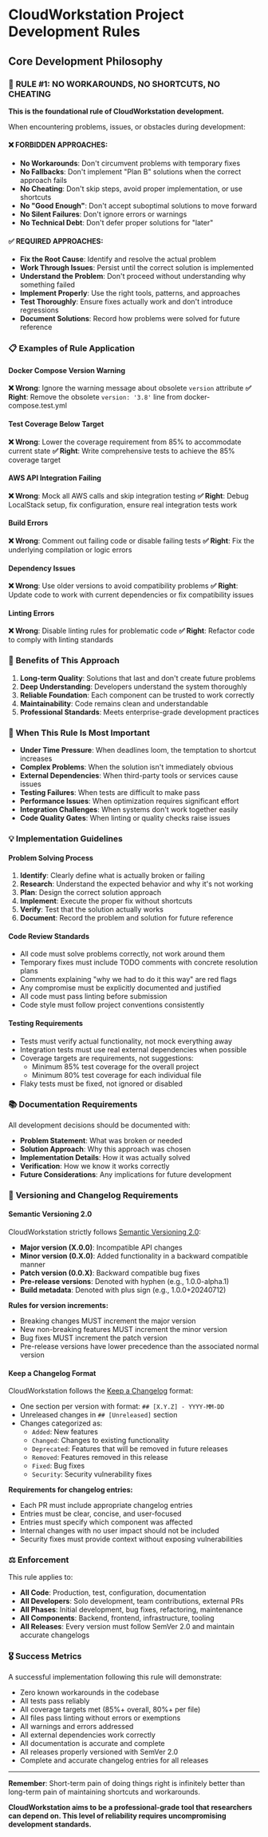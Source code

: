 # CloudWorkstation Project Development Rules

## Core Development Philosophy

### 🚫 **RULE #1: NO WORKAROUNDS, NO SHORTCUTS, NO CHEATING**

**This is the foundational rule of CloudWorkstation development.**

When encountering problems, issues, or obstacles during development:

#### ❌ **FORBIDDEN APPROACHES:**
- **No Workarounds**: Don't circumvent problems with temporary fixes
- **No Fallbacks**: Don't implement "Plan B" solutions when the correct approach fails
- **No Cheating**: Don't skip steps, avoid proper implementation, or use shortcuts
- **No "Good Enough"**: Don't accept suboptimal solutions to move forward
- **No Silent Failures**: Don't ignore errors or warnings
- **No Technical Debt**: Don't defer proper solutions for "later"

#### ✅ **REQUIRED APPROACHES:**
- **Fix the Root Cause**: Identify and resolve the actual problem
- **Work Through Issues**: Persist until the correct solution is implemented
- **Understand the Problem**: Don't proceed without understanding why something failed
- **Implement Properly**: Use the right tools, patterns, and approaches
- **Test Thoroughly**: Ensure fixes actually work and don't introduce regressions
- **Document Solutions**: Record how problems were solved for future reference

### 📋 **Examples of Rule Application**

#### Docker Compose Version Warning
**❌ Wrong**: Ignore the warning message about obsolete `version` attribute
**✅ Right**: Remove the obsolete `version: '3.8'` line from docker-compose.test.yml

#### Test Coverage Below Target
**❌ Wrong**: Lower the coverage requirement from 85% to accommodate current state
**✅ Right**: Write comprehensive tests to achieve the 85% coverage target

#### AWS API Integration Failing
**❌ Wrong**: Mock all AWS calls and skip integration testing
**✅ Right**: Debug LocalStack setup, fix configuration, ensure real integration tests work

#### Build Errors
**❌ Wrong**: Comment out failing code or disable failing tests
**✅ Right**: Fix the underlying compilation or logic errors

#### Dependency Issues
**❌ Wrong**: Use older versions to avoid compatibility problems
**✅ Right**: Update code to work with current dependencies or fix compatibility issues

#### Linting Errors
**❌ Wrong**: Disable linting rules for problematic code
**✅ Right**: Refactor code to comply with linting standards

### 🎯 **Benefits of This Approach**

1. **Long-term Quality**: Solutions that last and don't create future problems
2. **Deep Understanding**: Developers understand the system thoroughly
3. **Reliable Foundation**: Each component can be trusted to work correctly
4. **Maintainability**: Code remains clean and understandable
5. **Professional Standards**: Meets enterprise-grade development practices

### 🚨 **When This Rule Is Most Important**

- **Under Time Pressure**: When deadlines loom, the temptation to shortcut increases
- **Complex Problems**: When the solution isn't immediately obvious
- **External Dependencies**: When third-party tools or services cause issues
- **Testing Failures**: When tests are difficult to make pass
- **Performance Issues**: When optimization requires significant effort
- **Integration Challenges**: When systems don't work together easily
- **Code Quality Gates**: When linting or quality checks raise issues

### 💡 **Implementation Guidelines**

#### Problem Solving Process
1. **Identify**: Clearly define what is actually broken or failing
2. **Research**: Understand the expected behavior and why it's not working
3. **Plan**: Design the correct solution approach
4. **Implement**: Execute the proper fix without shortcuts
5. **Verify**: Test that the solution actually works
6. **Document**: Record the problem and solution for future reference

#### Code Review Standards
- All code must solve problems correctly, not work around them
- Temporary fixes must include TODO comments with concrete resolution plans
- Comments explaining "why we had to do it this way" are red flags
- Any compromise must be explicitly documented and justified
- All code must pass linting before submission
- Code style must follow project conventions consistently

#### Testing Requirements
- Tests must verify actual functionality, not mock everything away
- Integration tests must use real external dependencies when possible
- Coverage targets are requirements, not suggestions:
  - Minimum 85% test coverage for the overall project
  - Minimum 80% test coverage for each individual file
- Flaky tests must be fixed, not ignored or disabled

### 📚 **Documentation Requirements**

All development decisions should be documented with:
- **Problem Statement**: What was broken or needed
- **Solution Approach**: Why this approach was chosen
- **Implementation Details**: How it was actually solved
- **Verification**: How we know it works correctly
- **Future Considerations**: Any implications for future development

### 🔢 **Versioning and Changelog Requirements**

#### Semantic Versioning 2.0

CloudWorkstation strictly follows [Semantic Versioning 2.0](https://semver.org/spec/v2.0.0.html):

- **Major version (X.0.0)**: Incompatible API changes
- **Minor version (0.X.0)**: Added functionality in a backward compatible manner
- **Patch version (0.0.X)**: Backward compatible bug fixes
- **Pre-release versions**: Denoted with hyphen (e.g., 1.0.0-alpha.1)
- **Build metadata**: Denoted with plus sign (e.g., 1.0.0+20240712)

**Rules for version increments:**
- Breaking changes MUST increment the major version
- New non-breaking features MUST increment the minor version
- Bug fixes MUST increment the patch version
- Pre-release versions have lower precedence than the associated normal version

#### Keep a Changelog Format

CloudWorkstation follows the [Keep a Changelog](https://keepachangelog.com/en/1.0.0/) format:

- One section per version with format: `## [X.Y.Z] - YYYY-MM-DD`
- Unreleased changes in `## [Unreleased]` section
- Changes categorized as:
  - `Added`: New features
  - `Changed`: Changes to existing functionality
  - `Deprecated`: Features that will be removed in future releases
  - `Removed`: Features removed in this release
  - `Fixed`: Bug fixes
  - `Security`: Security vulnerability fixes

**Requirements for changelog entries:**
- Each PR must include appropriate changelog entries
- Entries must be clear, concise, and user-focused
- Entries must specify which component was affected
- Internal changes with no user impact should not be included
- Security fixes must provide context without exposing vulnerabilities

### ⚖️ **Enforcement**

This rule applies to:
- **All Code**: Production, test, configuration, documentation
- **All Developers**: Solo development, team contributions, external PRs
- **All Phases**: Initial development, bug fixes, refactoring, maintenance
- **All Components**: Backend, frontend, infrastructure, tooling
- **All Releases**: Every version must follow SemVer 2.0 and maintain accurate changelogs

### 🎖️ **Success Metrics**

A successful implementation following this rule will demonstrate:
- Zero known workarounds in the codebase
- All tests pass reliably
- All coverage targets met (85%+ overall, 80%+ per file)
- All files pass linting without errors or exemptions
- All warnings and errors addressed
- All external dependencies work correctly
- All documentation is accurate and complete
- All releases properly versioned with SemVer 2.0
- Complete and accurate changelog entries for all releases

---

**Remember**: Short-term pain of doing things right is infinitely better than long-term pain of maintaining shortcuts and workarounds.

**CloudWorkstation aims to be a professional-grade tool that researchers can depend on. This level of reliability requires uncompromising development standards.**